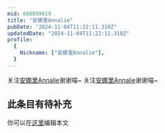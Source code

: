 ```yaml
---
mid: 688059819
title: "安娜里Annalie"
pubDate: "2024-11-04T11:22:11.310Z"
updatedDate: "2024-11-04T11:22:11.310Z"
profile:
  {
    Nickname: ["安娜里Annalie"],
  }
---
```


关注[安娜里Annalie](https://space.bilibili.com/688059819)谢谢喵~ 关注[安娜里Annalie](https://space.bilibili.com/688059819)谢谢喵~

## 此条目有待补充
你可以在[这里](https://github.com/Yuhanawa/VTuber.ICU-Content/edit/master/v/安娜里Annalie/index.md)编辑本文
